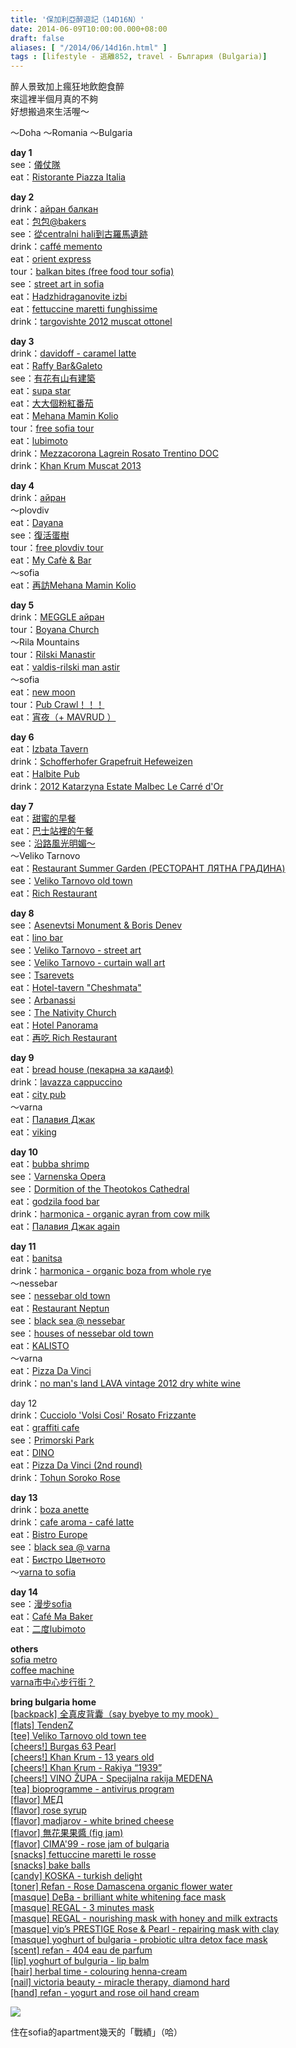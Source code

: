 ```yaml
---
title: '保加利亞醉遊記（14D16N）'
date: 2014-06-09T10:00:00.000+08:00
draft: false
aliases: [ "/2014/06/14d16n.html" ]
tags : [lifestyle - 逃離852, travel - България (Bulgaria)]
---
```


醉人景致加上瘋狂地飲飽食醉  
來這裡半個月真的不夠  
好想搬過來生活喔～  
  
～Doha ～Romania ～Bulgaria  
  
**day 1**  
see：[儀仗隊](http://www.hidie.net/2014/05/day1.html)  
eat：[Ristorante Piazza Italia](http://www.hidie.net/2014/05/day1_11.html)  
  
**day 2**  
drink：[айран балкан](http://www.hidie.net/2014/05/day2.html)  
eat：[包包@bakers](http://www.hidie.net/2014/05/day2bakers.html)  
see：[從centralni hali到古羅馬遺跡](http://www.hidie.net/2014/05/centralni-hali.html)  
drink：[caffé memento](http://www.hidie.net/2014/05/day2caffe-memento.html)  
eat：[orient express](http://www.hidie.net/2014/05/day2orient-express.html)  
tour：[balkan bites (free food tour sofia)](http://www.hidie.net/2014/05/day2balkan-bites-free-food-tour-sofia.html)  
see：[street art in sofia](http://www.hidie.net/2014/05/street-art-in-sofia.html)  
eat：[Hadzhidraganovite izbi](http://www.hidie.net/2014/05/day2hadzhidraganovite-izbi.html)  
eat：[fettuccine maretti funghissime](http://www.hidie.net/2014/05/day2fettuccine-maretti-funghissime.html)  
drink：[targovishte 2012 muscat ottonel](http://www.hidie.net/2014/05/day2targovishte-2012-muscat-ottonel.html)  
  
**day 3**  
drink：[davidoff - caramel latte](http://www.hidie.net/2014/05/day3davidoff-caramel-latte.html)  
eat：[Raffy Bar&Galeto](http://www.hidie.net/2014/05/day3raffy-bar.html)  
see：[有花有山有建築](http://www.hidie.net/2014/05/blog-post_15.html)  
eat：[supa star](http://www.hidie.net/2014/05/day3supa-star.html)  
eat：[大大個粉紅番茄](http://www.hidie.net/2014/05/day3.html)  
eat：[Mehana Mamin Kolio](http://www.hidie.net/2014/05/day3mehana-mamin-kolio.html)  
tour：[free sofia tour](http://www.hidie.net/2014/05/free-sofia-tour.html)  
eat：[lubimoto](http://www.hidie.net/2014/05/day3lubimoto.html)  
drink：[Mezzacorona Lagrein Rosato Trentino DOC](http://www.hidie.net/2014/05/day3mezzacorona-lagrein-rosato-trentino.html)  
drink：[Khan Krum Muscat 2013](http://www.hidie.net/2014/05/day3khan-krum-muscat-2013.html)  
  
**day 4**  
drink：[айран](http://www.hidie.net/2014/05/day4_18.html)  
～plovdiv  
eat：[Dayana](http://www.hidie.net/2014/05/day4dayana.html)  
see：[復活蛋樹](http://www.hidie.net/2014/05/day4_8548.html)  
tour：[free plovdiv tour](http://www.hidie.net/2014/05/free-plovdiv-tour.html)  
eat：[My Cafè & Bar](http://www.hidie.net/2014/05/day4my-cafe-bar.html)  
～sofia  
eat：[再訪Mehana Mamin Kolio](http://www.hidie.net/2014/05/day4mehana-mamin-kolio.html)  
  
**day 5**  
drink：[MEGGLE айран](http://www.hidie.net/2014/05/day5meggle.html)  
tour：[Boyana Church](http://www.hidie.net/2014/05/boyana-church.html)  
～Rila Mountains  
tour：[Rilski Manastir](http://www.hidie.net/2014/05/rilski-manastir.html)  
eat：[valdis-rilski man astir](http://www.hidie.net/2014/05/day5valdis-rilski-manastir.html)  
～sofia  
eat：[new moon](http://www.hidie.net/2014/05/day5new-moon.html)  
tour：[Pub Crawl！！！](http://www.hidie.net/2014/05/pub-crawl.html)  
eat：[宵夜（+ MAVRUD ）](http://www.hidie.net/2014/05/day5mabpya.html)  
  
**day 6**  
eat：[Izbata Tavern](http://www.hidie.net/2014/05/day6izbata-tavern.html)  
drink：[Schofferhofer Grapefruit Hefeweizen](http://www.hidie.net/2014/05/day6schofferhofer-grapefruit-hefeweizen.html)  
eat：[Halbite Pub](http://www.hidie.net/2014/05/day6halbite-pub.html)  
drink：[2012 Katarzyna Estate Malbec Le Carré d'Or](http://www.hidie.net/2014/05/day62012-katarzyna-estate-malbec-le.html)  
  
**day 7**  
eat：[甜蜜的早餐](http://www.hidie.net/2014/05/day7.html)  
eat：[巴士站裡的午餐](http://www.hidie.net/2014/05/day7_23.html)  
see：[沿路風光明媚～](http://www.hidie.net/2014/05/day7_24.html)  
～Veliko Tarnovo  
eat：[Restaurant Summer Garden (РЕСТОРАНТ ЛЯТНА ГРАДИНА)](http://www.hidie.net/2014/05/day7_5440.html)  
see：[Veliko Tarnovo old town](http://www.hidie.net/2014/05/veliko-tarnovo-old-town.html)  
eat：[Rich Restaurant](http://www.hidie.net/2014/05/day7rich-restaurant.html)  
  
**day 8**  
see：[Asenevtsi Monument & Boris Denev](http://www.hidie.net/2014/05/asenevtsi-monument-boris-denev.html)  
eat：[lino bar](http://www.hidie.net/2014/05/day8lino-bar.html)  
see：[Veliko Tarnovo - street art](http://www.hidie.net/2014/05/veliko-tarnovo-street-art.html)  
see：[Veliko Tarnovo - curtain wall art](http://www.hidie.net/2014/05/veliko-tarnovo-curtain-wall-art.html)  
see：[Tsarevets](http://www.hidie.net/2014/05/tsarevets.html)  
eat：[Hotel-tavern "Cheshmata"](http://www.hidie.net/2014/05/day8hotel-tavern-cheshmata.html)  
see：[Arbanassi](http://www.hidie.net/2014/05/arbanassi.html)  
see：[The Nativity Church](http://www.hidie.net/2014/05/nativity-church.html)  
eat：[Hotel Panorama](http://www.hidie.net/2014/05/day8hotel-panorama.html)  
eat：[再吃 Rich Restaurant](http://www.hidie.net/2014/05/day8-rich-restaurant.html)  
  
**day 9**  
eat：[bread house (пекарна за кадаиф)](http://www.hidie.net/2014/05/day9bread-house.html)  
drink：[lavazza cappuccino](http://www.hidie.net/2014/05/day9lavazza-cappuccino.html)  
eat：[city pub](http://www.hidie.net/2014/05/day9city-pub.html)  
～varna  
eat：[Палавия Джак](http://www.hidie.net/2014/05/day9.html)  
eat：[viking](http://www.hidie.net/2014/05/day9viking.html)  
  
**day 10**  
eat：[bubba shrimp](http://www.hidie.net/2014/05/day10bubba-shrimp.html)  
see：[Varnenska Opera](http://www.hidie.net/2014/05/varnenska-opera.html)  
see：[Dormition of the Theotokos Cathedral](http://www.hidie.net/2014/05/dormition-of-theotokos-cathedral.html)  
eat：[godzila food bar](http://www.hidie.net/2014/06/day10godzila-food-bar.html)  
drink：[harmonica - organic ayran from cow milk](http://www.hidie.net/2014/06/day10harmonica-organic-ayran-from-cow.html)  
eat：[Палавия Джак again](http://www.hidie.net/2014/06/day10-again.html)  
  
**day 11**  
eat：[banitsa](http://www.hidie.net/2014/06/day11banitsa.html)  
drink：[harmonica - organic boza from whole rye](http://www.hidie.net/2014/06/day11harmonica-organic-boza-from-whole.html)  
～nessebar  
see：[nessebar old town](http://www.hidie.net/2014/06/nessebar-old-town.html)  
eat：[Restaurant Neptun](http://www.hidie.net/2014/06/day11restaurant-neptun.html)  
see：[black sea @ nessebar](http://www.hidie.net/2014/06/black-sea-nessebar.html)  
see：[houses of nessebar old town](http://www.hidie.net/2014/06/houses-of-nessebar-old-town.html)  
eat：[KALISTO](http://www.hidie.net/2014/06/day11kalisto.html)  
～varna  
eat：[Pizza Da Vinci](http://www.hidie.net/2014/06/day11pizza-da-vinci.html)  
drink：[no man's land LAVA vintage 2012 dry white wine](http://www.hidie.net/2014/06/day11no-mans-land-lava-vintage-2012-dry.html)  
  
day 12  
drink：[Cucciolo 'Volsi Cosi' Rosato Frizzante](http://www.hidie.net/2014/06/day12cucciolo-volsi-cosi-rosato.html)  
eat：[graffiti cafe](http://www.hidie.net/2014/06/day12graffiti-cafe.html)  
see：[Primorski Park](http://www.hidie.net/2014/06/primorski-park.html)  
eat：[DINO](http://www.hidie.net/2014/06/day12dino.html)  
eat：[Pizza Da Vinci (2nd round)](http://www.hidie.net/2014/06/day12pizza-da-vinci-2nd-round.html)  
drink：[Tohun Soroko Rose](http://www.hidie.net/2014/06/day12tohun-soroko-rose.html)  
  
**day 13**  
drink：[boza anette](http://www.hidie.net/2014/06/day13boza-anette.html)  
drink：[cafe aroma - café latte](http://www.hidie.net/2014/06/day13cafe-aroma-caffe-latte.html)  
eat：[Bistro Europe](http://www.hidie.net/2014/06/day13bistro-europe.html)  
see：[black sea @ varna](http://www.hidie.net/2014/06/black-sea-varna.html)  
eat：[Бистро Цветното](http://www.hidie.net/2014/06/day13.html)  
～[varna to sofia](http://www.hidie.net/2014/06/day13varna-to-sofia.html)  
  
**day 14**  
see：[漫步sofia](http://www.hidie.net/2014/06/sofia.html)  
eat：[Café Ma Baker](http://www.hidie.net/2014/06/day14cafe-ma-baker.html)  
eat：[二度lubimoto](http://www.hidie.net/2014/06/day14lubimoto.html)  
  
**others**  
[sofia metro](http://www.hidie.net/2014/05/sofia-metro.html)  
[coffee machine](http://www.hidie.net/2014/05/day8coffee-machine.html)  
[varna市中心步行街？](http://www.hidie.net/2014/05/varna.html)  
  
**bring bulgaria home**  
[\[backpack\] 全真皮背囊（say byebye to my mook）](http://www.hidie.net/2014/05/say-byebye-to-my-mook.html)  
[\[flats\] TendenZ](http://www.hidie.net/2014/06/flats-tendenz.html)  
[\[tee\] Veliko Tarnovo old town tee](http://www.hidie.net/2014/05/veliko-tarnovo-old-town-tee.html)  
[\[cheers!\] Burgas 63 Pearl](http://www.hidie.net/2014/06/cheers-burgas-63-pearl.html)  
[\[cheers!\] Khan Krum - 13 years old](http://www.hidie.net/2014/06/cheers-khan-krum-13-years-old.html)  
[\[cheers!\] Khan Krum - Rakiya “1939”](http://www.hidie.net/2014/06/cheers-khan-krum-rakiya-1939.html)  
[\[cheers!\] VINO ŽUPA - Specijalna rakija MEDENA](http://www.hidie.net/2014/06/cheers-vino-zupa-specijalna-rakija.html)  
[\[tea\] bioprogramme - antivirus program](http://www.hidie.net/2014/06/tea-bioprogramme-antivirus-program.html)  
[\[flavor\] МЕД](http://www.hidie.net/2014/06/blog-post.html)  
[\[flavor\] rose syrup](http://www.hidie.net/2014/06/rose-syrup.html)  
[\[flavor\] madjarov - white brined cheese](http://www.hidie.net/2014/06/madjarov-white-brined-cheese.html)  
[\[flavor\] 無花果果醬 (fig jam)](http://www.hidie.net/2014/07/fig-jam.html)  
[\[flavor\] CIMA'99 - rose jam of bulgaria](http://www.hidie.net/2014/12/cima99-rose-jam-of-bulgaria.html)  
[\[snacks\] fettuccine maretti le rosse](http://www.hidie.net/2014/06/fettuccine-maretti-le-rosse.html)  
[\[snacks\] bake balls](http://www.hidie.net/2014/06/bake-balls-cheese-flavoured-mushroom.html)  
[\[candy\] KOSKA - turkish delight](http://www.hidie.net/2014/06/candy-koska-turkish-delight.html)  
[\[toner\] Refan - Rose Damascena organic flower water](https://hidie.net/refanrosewater/)  
[\[masque\] DeBa - brilliant white whitening face mask](http://www.hidie.net/2014/06/masque-deba-brilliant-white-whitening.html)  
[\[masque\] REGAL - 3 minutes mask](http://www.hidie.net/2014/06/masque-regal-3-minutes-mask.html)  
[\[masque\] REGAL - nourishing mask with honey and milk extracts](http://www.hidie.net/2014/06/masque-regal-nourishing-mask-with-honey.html)  
[\[masque\] vip’s PRESTIGE Rose & Pearl - repairing mask with clay](http://www.hidie.net/2014/06/masque-vips-prestige-rose-pearl.html)  
[\[masque\] yoghurt of bulgaria - probiotic ultra detox face mask](http://www.hidie.net/2014/06/masque-yoghurt-of-bulgaria-probiotic.html)  
[\[scent\] refan - 404 eau de parfum](http://www.hidie.net/2014/06/refan-404-eau-de-parfum.html)  
[\[lip\] yoghurt of bulguria - lip balm](http://www.hidie.net/2014/06/lip-yoghurt-of-bulguria-lip-balm.html)  
[\[hair\] herbal time - colouring henna-cream](http://www.hidie.net/2014/06/hair-herbal-time-colouring-henna-cream.html)  
[\[nail\] victoria beauty - miracle therapy, diamond hard](http://www.hidie.net/2014/06/nail-victoria-beauty-miracle-therapy.html)  
[\[hand\] refan - yogurt and rose oil hand cream](http://www.hidie.net/2014/06/hand-refan-yogurt-and-rose-oil-hand.html)  

  

![](/images/bulgaria14d16n.jpg)

住在sofia的apartment幾天的「戰績」（哈）
